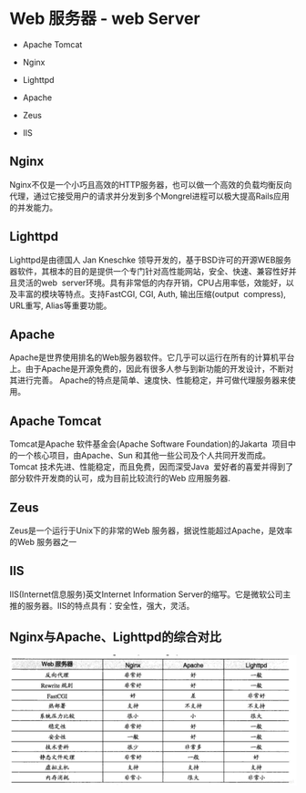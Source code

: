 # Web 服务器 - web Server
* Apache Tomcat
* Nginx

* Lighttpd
* Apache
* Zeus
* IIS
## Nginx
Nginx不仅是一个小巧且高效的HTTP服务器，也可以做一个高效的负载均衡反向代理，通过它接受用户的请求并分发到多个Mongrel进程可以极大提高Rails应用的并发能力。
## Lighttpd
Lighttpd是由德国人 Jan Kneschke 领导开发的，基于BSD许可的开源WEB服务器软件，其根本的目的是提供一个专门针对高性能网站，安全、快速、兼容性好并且灵活的web  server环境。具有非常低的内存开销，CPU占用率低，效能好，以及丰富的模块等特点。支持FastCGI, CGI, Auth, 输出压缩(output  compress), URL重写, Alias等重要功能。

## Apache
Apache是世界使用排名的Web服务器软件。它几乎可以运行在所有的计算机平台上。由于Apache是开源免费的，因此有很多人参与到新功能的开发设计，不断对其进行完善。  Apache的特点是简单、速度快、性能稳定，并可做代理服务器来使用。
## Apache Tomcat
Tomcat是Apache 软件基金会(Apache Software Foundation)的Jakarta  项目中的一个核心项目，由Apache、Sun 和其他一些公司及个人共同开发而成。Tomcat 技术先进、性能稳定，而且免费，因而深受Java  爱好者的喜爱并得到了部分软件开发商的认可，成为目前比较流行的Web 应用服务器.
## Zeus
Zeus是一个运行于Unix下的非常的Web 服务器，据说性能超过Apache，是效率的Web 服务器之一
## IIS

IIS(Internet信息服务)英文Internet Information  Server的缩写。它是微软公司主推的服务器。IIS的特点具有：安全性，强大，灵活。

## Nginx与Apache、Lighttpd的综合对比
![](./imgs/webserver.jpg)